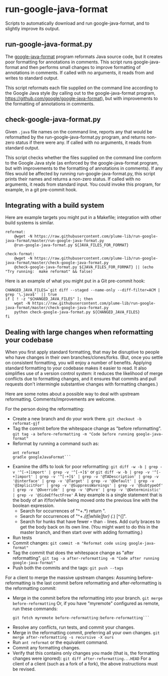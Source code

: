 # run-google-java-format

Scripts to automatically download and run google-java-format,
and to slightly improve its output.

## run-google-java-format.py

The [google-java-format](https://github.com/google/google-java-format)
program reformats Java source code, but it creates poor formatting for
annotations in comments.  This script runs google-java-format and then
performs small changes to improve formatting of annotations in comments.
If called with no arguments, it reads from and writes to standard output.

This script reformats each file supplied on the command line according to
the Google Java style (by calling out to the google-java-format program,
https://github.com/google/google-java-format), but with improvements to
the formatting of annotations in comments.


## check-google-java-format.py</dt>

Given `.java` file names on the command line, reports any that
would be reformatted by the run-google-java-format.py program, and returns
non-zero status if there were any.
If called with no arguments, it reads from standard output.

This script checks whether the files supplied on the command line conform
to the Google Java style (as enforced by the google-java-format program,
but with improvements to the formatting of annotations in comments).
If any files would be affected by running run-google-java-format.py,
this script prints their names and returns a non-zero status.
If called with no arguments, it reads from standard input.
You could invoke this program, for example, in a git pre-commit hook.


## Integrating with a build system

Here are example targets you might put in a Makefile; integration with
other build systems is similar.

```
reformat:
	@wget -N https://raw.githubusercontent.com/plume-lib/run-google-java-format/master/run-google-java-format.py
	@run-google-java-format.py ${JAVA_FILES_FOR_FORMAT}

check-format:
	@wget -N https://raw.githubusercontent.com/plume-lib/run-google-java-format/master/check-google-java-format.py
	@check-google-java-format.py ${JAVA_FILES_FOR_FORMAT} || (echo "Try running:  make reformat" && false)
```

Here is an example of what you might put in a Git pre-commit hook:

```
CHANGED_JAVA_FILES=`git diff --staged --name-only --diff-filter=ACM | grep '\.java$'` || true
if [ ! -z "$CHANGED_JAVA_FILES" ]; then
    wget -N https://raw.githubusercontent.com/plume-lib/run-google-java-format/master/check-google-java-format.py
    python check-google-java-format.py ${CHANGED_JAVA_FILES}
fi
```

## Dealing with large changes when reformatting your codebase

When you first apply standard formatting, that may be disruptive to people
who have changes in their own branches/clones/forks.  (But, once you settle on consistent 
formatting, you will enjoy a number of benefits.
Applying standard formatting to your codebase makes it easier to read.  It
also simplifies use of a version control system:  it reduces the likelihood
of merge conflicts due to formatting changes, and it ensures that commits
and pull requests don't intermingle substantive changes with formatting
changes.)

Here are some notes about a possible way to deal with upstream
reformatting.  Comments/improvements are welcome.

For the person doing the reformatting:
 * Create a new branch and do your work there.
   ```git checkout -b reformat-gjf```
 * Tag the commit before the whitespace change as "before reformatting".
   ```git tag -a before-reformatting -m "Code before running google-java-format"```
 * Reformat by running a command such as:
    ```make reformat
    ant reformat
    gradle googleJavaFormat```
 * Examine the diffs to look for poor reformatting:
   ```git diff -w -b | grep -v '^[-+]import' | grep -v '^[-+]$'```
   or
   ```git diff -w -b | grep -v '^[-+]import' | grep -v '^[-+]$' | grep -v '@TADescription' | grep -v '@interface' | grep -v '@Target' | grep -v '@Default' | grep -v '@ImplicitFor' | grep -v '@SuppressWarnings' | grep -v '@SubtypeOf' | grep -v '@Override' | grep -v '@Pure' | grep -v '@Deterministic' | grep -v '@SideEffectFree'```
   A key example is a single statement that is the body of an if/for/while
   being moved onto the previous line with the boolean expression.
    * Search for occurrences of "^\+.*\) return ".
    * Search for occurrences of "^\+.*\(if\|while\|for\) (.*) [^{]".
    * Search for hunks that have fewer `+` than `-` lines.
   Add curly braces to get the body back on its own line.
   (You might want to do this in the master branch, and then start over with adding formatting.)
 * Run tests
 * Commit changes:
   ```git commit -m "Reformat code using google-java-format"```
 * Tag the commit that does the whitespace change as "after reformatting".
   ```git tag -a after-reformatting -m "Code after running google-java-format"```
 * Push both the commits and the tags:
   ```git push --tags```

For a client to merge the massive upstream changes:
Assuming before-reformatting is the last commit before reformatting
and after-reformatting is the reformatting commit:
 * Merge in the commit before the reformatting into your branch.
     ```git merge before-reformatting```
   Or, if you have "myremote" configured as remote, run these commands:
     ```git fetch myremote after-reformatting:after-reformatting
     git fetch myremote before-reformatting:before-reformatting```
 * Resolve any conflicts, run tests, and commit your changes.
 * Merge in the reformatting commit, preferring all your own changes.
     ```git merge after-reformatting -s recursive -X ours```
 * Run `ant reformat` or the equivalent command.
 * Commit any formatting changes.
 * Verify that this contains only changes you made (that is, the formatting
   changes were ignored):
     ```git diff after-reformatting...HEAD```
For a client of a client (such as a fork of a fork), the above instructions must be revised.
